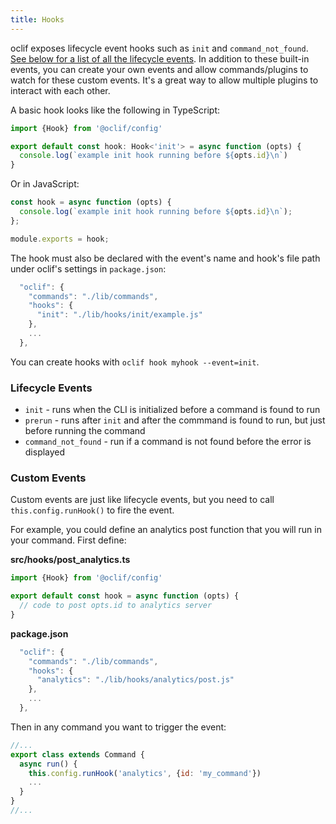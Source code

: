 ```yaml
---
title: Hooks
---
```


oclif exposes lifecycle event hooks such as `init` and `command_not_found`. [See below for a list of all the lifecycle events](#lifecycle-hooks). In addition to these built-in events, you can create your own events and allow commands/plugins to watch for these custom events. It's a great way to allow multiple plugins to interact with each other.

A basic hook looks like the following in TypeScript:

```typescript
import {Hook} from '@oclif/config'

export default const hook: Hook<'init'> = async function (opts) {
  console.log(`example init hook running before ${opts.id}\n`)
}
```

Or in JavaScript:

```js
const hook = async function (opts) {
  console.log(`example init hook running before ${opts.id}\n`);
};

module.exports = hook;
```

The hook must also be declared with the event's name and hook's file path under oclif's settings in `package.json`:

```js
  "oclif": {
    "commands": "./lib/commands",
    "hooks": {
      "init": "./lib/hooks/init/example.js"
    },
    ...
  },
```

You can create hooks with `oclif hook myhook --event=init`.

### Lifecycle Events

* `init` - runs when the CLI is initialized before a command is found to run
* `prerun` - runs after `init` and after the commmand is found to run, but just before running the command
* `command_not_found` - run if a command is not found before the error is displayed

### Custom Events

Custom events are just like lifecycle events, but you need to call `this.config.runHook()` to fire the event.

For example, you could define an analytics post function that you will run in your command. First define:

**src/hooks/post_analytics.ts**
```js
import {Hook} from '@oclif/config'

export default const hook = async function (opts) {
  // code to post opts.id to analytics server
}
```

**package.json**
```js
  "oclif": {
    "commands": "./lib/commands",
    "hooks": {
      "analytics": "./lib/hooks/analytics/post.js"
    },
    ...
  },
```

Then in any command you want to trigger the event:

```js
//...
export class extends Command {
  async run() {
    this.config.runHook('analytics', {id: 'my_command'})
    ...
  }
}
//...
```
